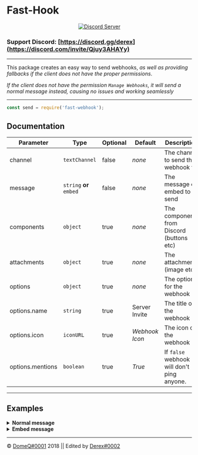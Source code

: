 

Fast-Hook
========

<div align="center">
    <p>
        <a href="https://discord.com/invite/Qjuy3AHAYy"><img src="https://discordapp.com/api/guilds/794655657433104425/embed.png" alt="Discord Server" /></a>
    </p>
</div> 

### Support Discord: [https://discord.gg/derex](https://discord.com/invite/Qjuy3AHAYy)

---

This package creates an easy way to send webhooks, *as well as providing fallbacks if the client does not have the proper permissions*.

*If the client does not have the permission `Manage Webhooks`, it will send a normal message instead, causing no issues and working seamlessly*

---

```js
const send = require('fast-webhook');
```

## Documentation
Parameter | Type | Optional | Default | Description
--- | --- | --- | --- | ---
channel | `textChannel` | false | *none* | The channel to send the webhook to
message | `string` **or** `embed` | false | *none* | The message or embed to send
components | `object` | true | *none* | The components from Discord (buttons etc)
attachments | `object` | true | *none* | The attachments (image etc)
options | `object` | true | *none* | The options for the webhook
options.name | `string` | true | Server Invite | The title of the webhook
options.icon | `iconURL` | true | *Webhook Icon* | The icon of the webhook
options.mentions | `boolean` | true | *True* | If `false` webhook will don't ping anyone.
---

## Examples

<details>
  <summary><b>Normal message</b></summary>

  ![](https://i.imgur.com/rW8ciG1.png) 
```js
const send = require('fast-webhook');


send(message.channel, 'Current Settings...', {
    name: 'Settings',
    icon: 'https://i.imgur.com/X9eAmHm.png'
})
```
</details>

<details>
  <summary><b>Embed message</b></summary>

![](https://i.imgur.com/U4lItWR.png) 
```js
const Discord = require('discord.js');
const send = require('fast-webhook');

const embed = new Discord.MessageEmbed()
    .setColor("#77C2AE")
    .setTitle(`California`)
    .setDescription(`**By *Clayton James***`)
    .setFooter(`Just a normal embed!`);

send(message.channel, embed, {
    name: 'Now Playing',
    icon: 'https://i.imgur.com/44YTwve.png'
})
```
</details>

---

© [DomeQ#0001](https://discord.gg/7BeDqdRFtE) 2018 || Edited by [Derex#0002](https://discord.com/invite/Qjuy3AHAYy)
